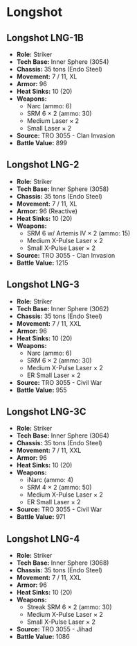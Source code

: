 # Longshot
## Longshot LNG-1B
- **Role:** Striker
- **Tech Base:** Inner Sphere (3054)
- **Chassis:** 35 tons (Endo Steel)
- **Movement:** 7 / 11, XL
- **Armor:** 96
- **Heat Sinks:** 10 (20)
- **Weapons:**
  - Narc (ammo: 6)
  - SRM 6 × 2 (ammo: 30)
  - Medium Laser × 2
  - Small Laser × 2
- **Source:** TRO 3055 - Clan Invasion
- **Battle Value:** 899

## Longshot LNG-2
- **Role:** Striker
- **Tech Base:** Inner Sphere (3058)
- **Chassis:** 35 tons (Endo Steel)
- **Movement:** 7 / 11, XL
- **Armor:** 96 (Reactive)
- **Heat Sinks:** 10 (20)
- **Weapons:**
  - SRM 6 w/ Artemis IV × 2 (ammo: 15)
  - Medium X-Pulse Laser × 2
  - Small X-Pulse Laser × 2
- **Source:** TRO 3055 - Clan Invasion
- **Battle Value:** 1215

## Longshot LNG-3
- **Role:** Striker
- **Tech Base:** Inner Sphere (3062)
- **Chassis:** 35 tons (Endo Steel)
- **Movement:** 7 / 11, XXL
- **Armor:** 96
- **Heat Sinks:** 10 (20)
- **Weapons:**
  - Narc (ammo: 6)
  - SRM 6 × 2 (ammo: 30)
  - Medium X-Pulse Laser × 2
  - ER Small Laser × 2
- **Source:** TRO 3055 - Civil War
- **Battle Value:** 955

## Longshot LNG-3C
- **Role:** Striker
- **Tech Base:** Inner Sphere (3064)
- **Chassis:** 35 tons (Endo Steel)
- **Movement:** 7 / 11, XXL
- **Armor:** 96
- **Heat Sinks:** 10 (20)
- **Weapons:**
  - iNarc (ammo: 4)
  - SRM 4 × 2 (ammo: 50)
  - Medium X-Pulse Laser × 2
  - ER Small Laser × 2
- **Source:** TRO 3055 - Civil War
- **Battle Value:** 971

## Longshot LNG-4
- **Role:** Striker
- **Tech Base:** Inner Sphere (3068)
- **Chassis:** 35 tons (Endo Steel)
- **Movement:** 7 / 11, XXL
- **Armor:** 96
- **Heat Sinks:** 10 (20)
- **Weapons:**
  - Streak SRM 6 × 2 (ammo: 30)
  - Medium X-Pulse Laser × 2
  - Small X-Pulse Laser × 2
- **Source:** TRO 3055 - Jihad
- **Battle Value:** 1086

